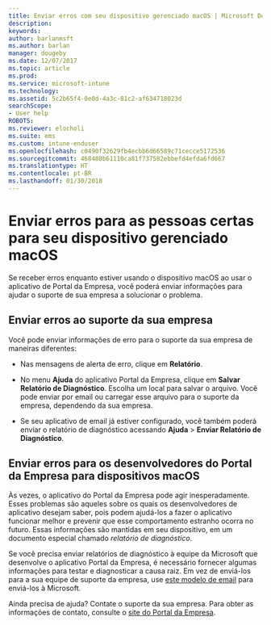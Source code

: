 ```yaml
---
title: Enviar erros com seu dispositivo gerenciado macOS | Microsoft Docs
description: 
keywords: 
author: barlanmsft
ms.author: barlan
manager: dougeby
ms.date: 12/07/2017
ms.topic: article
ms.prod: 
ms.service: microsoft-intune
ms.technology: 
ms.assetid: 5c2b65f4-0e0d-4a3c-81c2-af634718023d
searchScope:
- User help
ROBOTS: 
ms.reviewer: elocholi
ms.suite: ems
ms.custom: intune-enduser
ms.openlocfilehash: c0490f32629fb4ecbb6d66589c71cecce5172536
ms.sourcegitcommit: 468480b61110ca81f737582ebbefd4efda6fd667
ms.translationtype: HT
ms.contentlocale: pt-BR
ms.lasthandoff: 01/30/2018
---
```

# <a name="submit-errors-to-the-right-people-for-your-managed-macos-device"></a>Enviar erros para as pessoas certas para seu dispositivo gerenciado macOS

Se receber erros enquanto estiver usando o dispositivo macOS ao usar o aplicativo de Portal da Empresa, você poderá enviar informações para ajudar o suporte de sua empresa a solucionar o problema.

## <a name="send-errors-to-your-company-support"></a>Enviar erros ao suporte da sua empresa

 Você pode enviar informações de erro para o suporte da sua empresa de maneiras diferentes:

-   Nas mensagens de alerta de erro, clique em **Relatório**.

-   No menu **Ajuda** do aplicativo Portal da Empresa, clique em **Salvar Relatório de Diagnóstico**. Escolha um local para salvar o arquivo. Você pode enviar por email ou carregar esse arquivo para o suporte da empresa, dependendo da sua empresa.

- Se seu aplicativo de email já estiver configurado, você também poderá enviar o relatório de diagnóstico acessando **Ajuda** > **Enviar Relatório de Diagnóstico**.

## <a name="send-errors-to-the-company-portal-developers-for-macos-devices"></a>Enviar erros para os desenvolvedores do Portal da Empresa para dispositivos macOS

Às vezes, o aplicativo do Portal da Empresa pode agir inesperadamente. Esses problemas são aqueles sobre os quais os desenvolvedores de aplicativo desejam saber, pois podem ajudá-los a fazer o aplicativo funcionar melhor e prevenir que esse comportamento estranho ocorra no futuro. Essas informações são mantidas em seu dispositivo, em um documento especial chamado _relatório de diagnóstico_.

Se você precisa enviar relatórios de diagnóstico à equipe da Microsoft que desenvolve o aplicativo Portal da Empresa, é necessário fornecer algumas informações para testar e diagnosticar a causa raiz. Em vez de enviá-los para a sua equipe de suporte da empresa, use <a href="mailto:IntuneCPiOSfeedback@microsoft.com?subject=My Company Portal App Closed Unexpectedly&body=Press and hold, then paste your copied Company Portal app logs here.">este modelo de email</a> para enviá-los à Microsoft.

Ainda precisa de ajuda? Contate o suporte da sua empresa. Para obter as informações de contato, consulte o [site do Portal da Empresa](https://portal.manage.microsoft.com#HelpDeskDialog).

